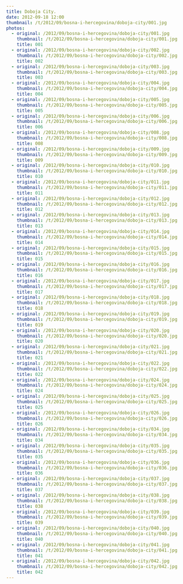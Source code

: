 ```yaml
---
title: Doboja City.
date: 2012-09-18 12:00
thumbnail: /t/2012/09/bosna-i-hercegovina/doboja-city/001.jpg
photos:
  - original: /2012/09/bosna-i-hercegovina/doboja-city/001.jpg
    thumbnail: /t/2012/09/bosna-i-hercegovina/doboja-city/001.jpg
    title: 001
  - original: /2012/09/bosna-i-hercegovina/doboja-city/002.jpg
    thumbnail: /t/2012/09/bosna-i-hercegovina/doboja-city/002.jpg
    title: 002
  - original: /2012/09/bosna-i-hercegovina/doboja-city/003.jpg
    thumbnail: /t/2012/09/bosna-i-hercegovina/doboja-city/003.jpg
    title: 003
  - original: /2012/09/bosna-i-hercegovina/doboja-city/004.jpg
    thumbnail: /t/2012/09/bosna-i-hercegovina/doboja-city/004.jpg
    title: 004
  - original: /2012/09/bosna-i-hercegovina/doboja-city/005.jpg
    thumbnail: /t/2012/09/bosna-i-hercegovina/doboja-city/005.jpg
    title: 005
  - original: /2012/09/bosna-i-hercegovina/doboja-city/006.jpg
    thumbnail: /t/2012/09/bosna-i-hercegovina/doboja-city/006.jpg
    title: 006
  - original: /2012/09/bosna-i-hercegovina/doboja-city/008.jpg
    thumbnail: /t/2012/09/bosna-i-hercegovina/doboja-city/008.jpg
    title: 008
  - original: /2012/09/bosna-i-hercegovina/doboja-city/009.jpg
    thumbnail: /t/2012/09/bosna-i-hercegovina/doboja-city/009.jpg
    title: 009
  - original: /2012/09/bosna-i-hercegovina/doboja-city/010.jpg
    thumbnail: /t/2012/09/bosna-i-hercegovina/doboja-city/010.jpg
    title: 010
  - original: /2012/09/bosna-i-hercegovina/doboja-city/011.jpg
    thumbnail: /t/2012/09/bosna-i-hercegovina/doboja-city/011.jpg
    title: 011
  - original: /2012/09/bosna-i-hercegovina/doboja-city/012.jpg
    thumbnail: /t/2012/09/bosna-i-hercegovina/doboja-city/012.jpg
    title: 012
  - original: /2012/09/bosna-i-hercegovina/doboja-city/013.jpg
    thumbnail: /t/2012/09/bosna-i-hercegovina/doboja-city/013.jpg
    title: 013
  - original: /2012/09/bosna-i-hercegovina/doboja-city/014.jpg
    thumbnail: /t/2012/09/bosna-i-hercegovina/doboja-city/014.jpg
    title: 014
  - original: /2012/09/bosna-i-hercegovina/doboja-city/015.jpg
    thumbnail: /t/2012/09/bosna-i-hercegovina/doboja-city/015.jpg
    title: 015
  - original: /2012/09/bosna-i-hercegovina/doboja-city/016.jpg
    thumbnail: /t/2012/09/bosna-i-hercegovina/doboja-city/016.jpg
    title: 016
  - original: /2012/09/bosna-i-hercegovina/doboja-city/017.jpg
    thumbnail: /t/2012/09/bosna-i-hercegovina/doboja-city/017.jpg
    title: 017
  - original: /2012/09/bosna-i-hercegovina/doboja-city/018.jpg
    thumbnail: /t/2012/09/bosna-i-hercegovina/doboja-city/018.jpg
    title: 018
  - original: /2012/09/bosna-i-hercegovina/doboja-city/019.jpg
    thumbnail: /t/2012/09/bosna-i-hercegovina/doboja-city/019.jpg
    title: 019
  - original: /2012/09/bosna-i-hercegovina/doboja-city/020.jpg
    thumbnail: /t/2012/09/bosna-i-hercegovina/doboja-city/020.jpg
    title: 020
  - original: /2012/09/bosna-i-hercegovina/doboja-city/021.jpg
    thumbnail: /t/2012/09/bosna-i-hercegovina/doboja-city/021.jpg
    title: 021
  - original: /2012/09/bosna-i-hercegovina/doboja-city/022.jpg
    thumbnail: /t/2012/09/bosna-i-hercegovina/doboja-city/022.jpg
    title: 022
  - original: /2012/09/bosna-i-hercegovina/doboja-city/024.jpg
    thumbnail: /t/2012/09/bosna-i-hercegovina/doboja-city/024.jpg
    title: 024
  - original: /2012/09/bosna-i-hercegovina/doboja-city/025.jpg
    thumbnail: /t/2012/09/bosna-i-hercegovina/doboja-city/025.jpg
    title: 025
  - original: /2012/09/bosna-i-hercegovina/doboja-city/026.jpg
    thumbnail: /t/2012/09/bosna-i-hercegovina/doboja-city/026.jpg
    title: 026
  - original: /2012/09/bosna-i-hercegovina/doboja-city/034.jpg
    thumbnail: /t/2012/09/bosna-i-hercegovina/doboja-city/034.jpg
    title: 034
  - original: /2012/09/bosna-i-hercegovina/doboja-city/035.jpg
    thumbnail: /t/2012/09/bosna-i-hercegovina/doboja-city/035.jpg
    title: 035
  - original: /2012/09/bosna-i-hercegovina/doboja-city/036.jpg
    thumbnail: /t/2012/09/bosna-i-hercegovina/doboja-city/036.jpg
    title: 036
  - original: /2012/09/bosna-i-hercegovina/doboja-city/037.jpg
    thumbnail: /t/2012/09/bosna-i-hercegovina/doboja-city/037.jpg
    title: 037
  - original: /2012/09/bosna-i-hercegovina/doboja-city/038.jpg
    thumbnail: /t/2012/09/bosna-i-hercegovina/doboja-city/038.jpg
    title: 038
  - original: /2012/09/bosna-i-hercegovina/doboja-city/039.jpg
    thumbnail: /t/2012/09/bosna-i-hercegovina/doboja-city/039.jpg
    title: 039
  - original: /2012/09/bosna-i-hercegovina/doboja-city/040.jpg
    thumbnail: /t/2012/09/bosna-i-hercegovina/doboja-city/040.jpg
    title: 040
  - original: /2012/09/bosna-i-hercegovina/doboja-city/041.jpg
    thumbnail: /t/2012/09/bosna-i-hercegovina/doboja-city/041.jpg
    title: 041
  - original: /2012/09/bosna-i-hercegovina/doboja-city/042.jpg
    thumbnail: /t/2012/09/bosna-i-hercegovina/doboja-city/042.jpg
    title: 042
---
```

